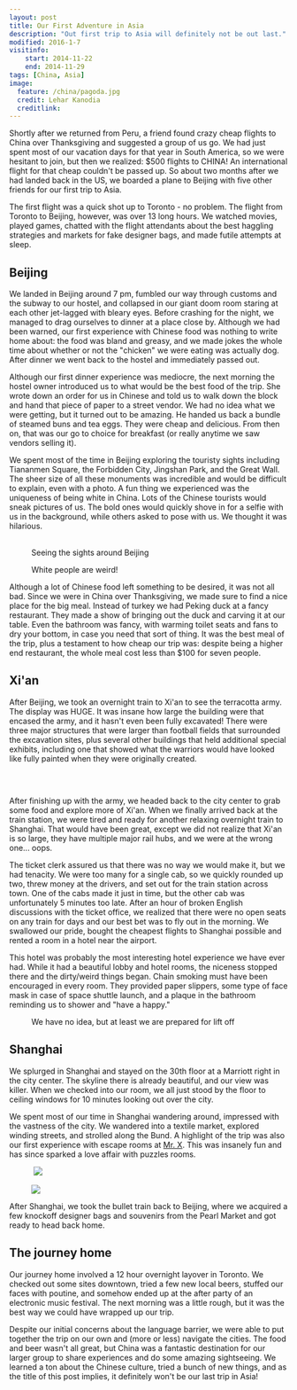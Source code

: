 ```yaml
---
layout: post
title: Our First Adventure in Asia
description: "Out first trip to Asia will definitely not be out last."
modified: 2016-1-7
visitinfo:
    start: 2014-11-22
    end: 2014-11-29
tags: [China, Asia]
image:
  feature: /china/pagoda.jpg
  credit: Lehar Kanodia
  creditlink: 
---
```


Shortly after we returned from Peru, a friend found crazy cheap flights to China over Thanksgiving and suggested a group of us go. We had just spent most of our vacation days for that year in South America, so we were hesitant to join, but then we realized: $500 flights to CHINA! An international flight for that cheap couldn't be passed up. So about two months after we had landed back in the US, we boarded a plane to Beijing with five other friends for our first trip to Asia.

The first flight was a quick shot up to Toronto - no problem. The flight from Toronto to Beijing, however, was over 13 long hours. We watched movies, played games, chatted with the flight attendants about the best haggling strategies and markets for fake designer bags, and made futile attempts at sleep.

## Beijing

We landed in Beijing around 7 pm, fumbled our way through customs and the subway to our hostel, and collapsed in our giant doom room staring at each other jet-lagged with bleary eyes. Before crashing for the night, we managed to drag ourselves to dinner at a place close by. Although we had been warned, our first experience with Chinese food was nothing to write home about: the food was bland and greasy, and we made jokes the whole time about whether or not the "chicken" we were eating was actually dog. After dinner we went back to the hostel and immediately passed out.

Although our first dinner experience was mediocre, the next morning the hostel owner introduced us to what would be the best food of the trip. She wrote down an order for us in Chinese and told us to walk down the block and hand that piece of paper to a street vendor. We had no idea what we were getting, but it turned out to be amazing. He handed us back a bundle of steamed buns and tea eggs. They were cheap and delicious. From then on, that was our go to choice for breakfast (or really anytime we saw vendors selling it).

We spent most of the time in Beijing exploring the touristy sights including Tiananmen Square, the Forbidden City, Jingshan Park, and the Great Wall. The sheer size of all these monuments was incredible and would be difficult to explain, even with a photo. A fun thing we experienced was the uniqueness of being white in China. Lots of the Chinese tourists would sneak pictures of us. The bold ones would quickly shove in for a selfie with us in the background, while others asked to pose with us. We thought it was hilarious.

<figure class="third">
    <a href="/images/china/old-wall.JPG"><img src="/images/china/old-wall.JPG" alt=""></a>
    <a href="/images/china/wall.JPG"><img src="/images/china/wall.JPG" alt=""></a>
    <a href="/images/china/smog-in-the-forbidden-city.JPG"><img src="/images/china/smog-in-the-forbidden-city.JPG" alt=""></a>
    <figcaption>Seeing the sights around Beijing</figcaption>
</figure>
<figure>
    <a href="/images/china/white-people-are-weird.jpg"><img src="/images/china/white-people-are-weird.jpg" alt=""></a>
    <figcaption>White people are weird!</figcaption>
</figure>

Although a lot of Chinese food left something to be desired, it was not all bad. Since we were in China over Thanksgiving, we made sure to find a nice place for the big meal. Instead of turkey we had Peking duck at a fancy restaurant. They made a show of bringing out the duck and carving it at our table. Even the bathroom was fancy, with warming toilet seats and fans to dry your bottom, in case you need that sort of thing. It was the best meal of the trip, plus a testament to how cheap our trip was: despite being a higher end restaurant, the whole meal cost less than $100 for seven people.

## Xi'an

After Beijing, we took an overnight train to Xi'an to see the terracotta army. 
The display was HUGE. It was insane how large the building were that encased the army, and it hasn't even been fully excavated! There were three major structures that were larger than football fields that surrounded the excavation sites, plus several other buildings that held additional special exhibits, including one that showed what the warriors would have looked like fully painted when they were originally created.

<figure>
    <a href="/images/china/army-in-formation.jpg"><img src="/images/china/army-in-formation.jpg" alt=""></a>
</figure>
<figure class="half">
    <a href="/images/china/laura-with-the-army.jpg"><img src="/images/china/laura-with-the-army.jpg" alt=""></a>
    <a href="/images/china/painted-soldiers.jpg"><img src="/images/china/painted-soldiers.jpg" alt=""></a>
</figure>

After finishing up with the army, we headed back to the city center to grab some food and explore more of Xi'an. When we finally arrived back at the train station, we were tired and ready for another relaxing overnight train to Shanghai. That would have been great, except we did not realize that Xi'an is so large, they have multiple major rail hubs, and we were at the wrong one... oops.

The ticket clerk assured us that there was no way we would make it, but we had tenacity. We were too many for a single cab, so we quickly rounded up two, threw money at the drivers, and set out for the train station across town. One of the cabs made it just in time, but the other cab was unfortunately 5 minutes too late. After an hour of broken English discussions with the ticket office, we realized that there were no open seats on any train for days and our best bet was to fly out in the morning. We swallowed our pride, bought the cheapest flights to Shanghai possible and rented a room in a hotel near the airport.

This hotel was probably the most interesting hotel experience we have ever had. While it had a beautiful lobby and hotel rooms, the niceness stopped there and the dirty/weird things began. Chain smoking must have been encouraged in every room. They provided paper slippers, some type of face mask in case of space shuttle launch, and a plaque in the bathroom reminding us to shower and "have a happy."

<figure>
    <a href="/images/china/face-mask-for-space-shuttle-launch-maybe.jpg"><img src="/images/china/face-mask-for-space-shuttle-launch-maybe.jpg" alt=""></a>
    <figcaption>We have no idea, but at least we are prepared for lift off</figcaption>
</figure>

## Shanghai

We splurged in Shanghai and stayed on the 30th floor at a Marriott right in the city center. The skyline there is already beautiful, and our view was killer. When we checked into our room, we all just stood by the floor to ceiling windows for 10 minutes looking out over the city.

We spent most of our time in Shanghai wandering around, impressed with the vastness of the city. We wandered into a textile market, explored winding streets, and strolled along the Bund. A highlight of the trip was also our first experience with escape rooms at [Mr. X](http://www.mr-x.com.cn/#_=_). This was insanely fun and has since sparked a love affair with puzzles rooms.

<figure class="half">
    <a href="/images/china/shanghai-streets.jpg"><img src="/images/china/shanghai-streets.jpg" alt=""></a>
    <a href="/images/china/shanghai-skyline-on-the-bund.jpg"><img src="/images/china/shanghai-skyline-on-the-bund.jpg"></a>
</figure>
<figure>
    <a href="/images/china/shanghai-skyline-from-the-air.jpg"><img src="/images/china/shanghai-skyline-from-the-air.jpg"></a>
</figure>

After Shanghai, we took the bullet train back to Beijing, where we acquired a few knockoff designer bags and souvenirs from the Pearl Market and got ready to head back home.

## The journey home

Our journey home involved a 12 hour overnight layover in Toronto. We checked out some sites downtown, tried a few new local beers, stuffed our faces with poutine, and somehow ended up at the after party of an electronic music festival. The next morning was a little rough, but it was the best way we could have wrapped up our trip.

Despite our initial concerns about the language barrier, we were able to put together the trip on our own and (more or less) navigate the cities. The food and beer wasn't all great, but China was a fantastic destination for our larger group to share experiences and do some amazing sightseeing. We learned a ton about the Chinese culture, tried a bunch of new things, and as the title of this post implies, it definitely won't be our last trip in Asia!
